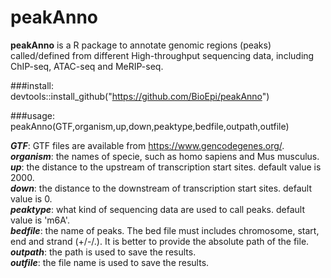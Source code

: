 # peakAnno

**peakAnno** is a R package to annotate genomic regions (peaks) called/defined from different High-throughput sequencing data, including ChIP-seq, ATAC-seq and MeRIP-seq. 

###install:  
devtools::install_github("https://github.com/BioEpi/peakAnno")

###usage:  
peakAnno(GTF,organism,up,down,peaktype,bedfile,outpath,outfile)  

***GTF***: GTF files are available from https://www.gencodegenes.org/.  
***organism***: the names of specie, such as homo sapiens and Mus musculus.  
***up***: the distance to the upstream of transcription start sites. default value is 2000.    
***down***: the distance to the downstream of transcription start sites. default value is 0.  
***peaktype***: what kind of sequencing data are used to call peaks.  default value is 'm6A'.  
***bedfile***: the name of peaks. The bed file must includes chromosome, start, end and strand (+/-/.). It is better to provide the absolute path of the file.  
***outpath***: the path is used to save the results.  
***outfile***: the file name is used to save the results.  
